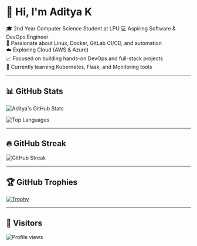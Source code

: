 # 👋 Hi, I'm Aditya K

🎓 2nd Year Computer Science Student at LPU
💻 Aspiring Software & DevOps Engineer  
🔧 Passionate about Linux, Docker, GitLab CI/CD, and automation  
☁️ Exploring Cloud (AWS & Azure)  
📈 Focused on building hands-on DevOps and full-stack projects  
🧠 Currently learning Kubernetes, Flask, and Monitoring tools  

---

## 📊 GitHub Stats

![Aditya's GitHub Stats](https://github-readme-stats.vercel.app/api?username=Aditya74773&show_icons=true&theme=tokyonight)

![Top Languages](https://github-readme-stats.vercel.app/api/top-langs/?username=Aditya74773&layout=compact&theme=tokyonight)

---

## 🔥 GitHub Streak

![GitHub Streak](https://streak-stats.demolab.com/?user=Aditya74773&theme=tokyonight)

---

## 🏆 GitHub Trophies

[![Trophy](https://github-profile-trophy.vercel.app/?username=Aditya74773&theme=algolia&row=1)](https://github.com/ryo-ma/github-profile-trophy)

---

## 👀 Visitors

![Profile views](https://komarev.com/ghpvc/?username=Aditya74773&label=Profile%20views&color=0e75b6&style=flat)
